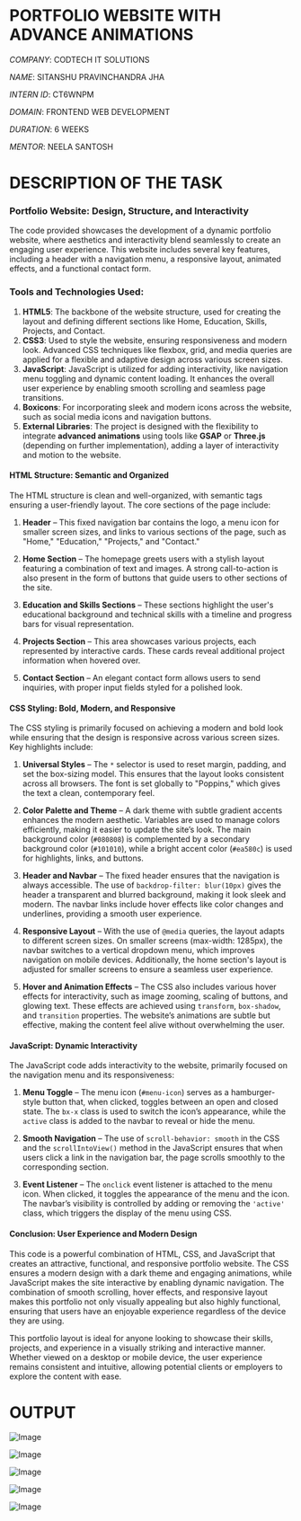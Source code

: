 # PORTFOLIO WEBSITE WITH ADVANCE ANIMATIONS

*COMPANY*: CODTECH IT SOLUTIONS

*NAME*: SITANSHU PRAVINCHANDRA JHA

*INTERN ID*: CT6WNPM

*DOMAIN*: FRONTEND WEB DEVELOPMENT

*DURATION*: 6 WEEKS

*MENTOR*: NEELA SANTOSH

# DESCRIPTION OF THE TASK
### Portfolio Website: Design, Structure, and Interactivity

The code provided showcases the development of a dynamic portfolio website, where aesthetics and interactivity blend seamlessly to create an engaging user experience. This website includes several key features, including a header with a navigation menu, a responsive layout, animated effects, and a functional contact form.

### **Tools and Technologies Used:**
1. **HTML5**: The backbone of the website structure, used for creating the layout and defining different sections like Home, Education, Skills, Projects, and Contact.
2. **CSS3**: Used to style the website, ensuring responsiveness and modern look. Advanced CSS techniques like flexbox, grid, and media queries are applied for a flexible and adaptive design across various screen sizes.
3. **JavaScript**: JavaScript is utilized for adding interactivity, like navigation menu toggling and dynamic content loading. It enhances the overall user experience by enabling smooth scrolling and seamless page transitions.
4. **Boxicons**: For incorporating sleek and modern icons across the website, such as social media icons and navigation buttons.
5. **External Libraries**: The project is designed with the flexibility to integrate **advanced animations** using tools like **GSAP** or **Three.js** (depending on further implementation), adding a layer of interactivity and motion to the website.

#### HTML Structure: Semantic and Organized

The HTML structure is clean and well-organized, with semantic tags ensuring a user-friendly layout. The core sections of the page include:

1. **Header** – This fixed navigation bar contains the logo, a menu icon for smaller screen sizes, and links to various sections of the page, such as "Home," "Education," "Projects," and "Contact."
   
2. **Home Section** – The homepage greets users with a stylish layout featuring a combination of text and images. A strong call-to-action is also present in the form of buttons that guide users to other sections of the site.

3. **Education and Skills Sections** – These sections highlight the user's educational background and technical skills with a timeline and progress bars for visual representation.

4. **Projects Section** – This area showcases various projects, each represented by interactive cards. These cards reveal additional project information when hovered over.

5. **Contact Section** – An elegant contact form allows users to send inquiries, with proper input fields styled for a polished look.

#### CSS Styling: Bold, Modern, and Responsive

The CSS styling is primarily focused on achieving a modern and bold look while ensuring that the design is responsive across various screen sizes. Key highlights include:

1. **Universal Styles** – The `*` selector is used to reset margin, padding, and set the box-sizing model. This ensures that the layout looks consistent across all browsers. The font is set globally to "Poppins," which gives the text a clean, contemporary feel.

2. **Color Palette and Theme** – A dark theme with subtle gradient accents enhances the modern aesthetic. Variables are used to manage colors efficiently, making it easier to update the site’s look. The main background color (`#080808`) is complemented by a secondary background color (`#101010`), while a bright accent color (`#ea580c`) is used for highlights, links, and buttons.

3. **Header and Navbar** – The fixed header ensures that the navigation is always accessible. The use of `backdrop-filter: blur(10px)` gives the header a transparent and blurred background, making it look sleek and modern. The navbar links include hover effects like color changes and underlines, providing a smooth user experience.

4. **Responsive Layout** – With the use of `@media` queries, the layout adapts to different screen sizes. On smaller screens (max-width: 1285px), the navbar switches to a vertical dropdown menu, which improves navigation on mobile devices. Additionally, the home section's layout is adjusted for smaller screens to ensure a seamless user experience.

5. **Hover and Animation Effects** – The CSS also includes various hover effects for interactivity, such as image zooming, scaling of buttons, and glowing text. These effects are achieved using `transform`, `box-shadow`, and `transition` properties. The website’s animations are subtle but effective, making the content feel alive without overwhelming the user.

#### JavaScript: Dynamic Interactivity

The JavaScript code adds interactivity to the website, primarily focused on the navigation menu and its responsiveness:

1. **Menu Toggle** – The menu icon (`#menu-icon`) serves as a hamburger-style button that, when clicked, toggles between an open and closed state. The `bx-x` class is used to switch the icon’s appearance, while the `active` class is added to the navbar to reveal or hide the menu.

2. **Smooth Navigation** – The use of `scroll-behavior: smooth` in the CSS and the `scrollIntoView()` method in the JavaScript ensures that when users click a link in the navigation bar, the page scrolls smoothly to the corresponding section.

3. **Event Listener** – The `onclick` event listener is attached to the menu icon. When clicked, it toggles the appearance of the menu and the icon. The navbar’s visibility is controlled by adding or removing the `'active'` class, which triggers the display of the menu using CSS.

#### Conclusion: User Experience and Modern Design

This code is a powerful combination of HTML, CSS, and JavaScript that creates an attractive, functional, and responsive portfolio website. The CSS ensures a modern design with a dark theme and engaging animations, while JavaScript makes the site interactive by enabling dynamic navigation. The combination of smooth scrolling, hover effects, and responsive layout makes this portfolio not only visually appealing but also highly functional, ensuring that users have an enjoyable experience regardless of the device they are using.

This portfolio layout is ideal for anyone looking to showcase their skills, projects, and experience in a visually striking and interactive manner. Whether viewed on a desktop or mobile device, the user experience remains consistent and intuitive, allowing potential clients or employers to explore the content with ease.

# OUTPUT

![Image](https://github.com/user-attachments/assets/2a34f07c-0204-49c4-bd53-c678c1177dea)

![Image](https://github.com/user-attachments/assets/a54fbdfa-9bc3-49ad-b015-da23c768a1ef)

![Image](https://github.com/user-attachments/assets/0185ac6c-5581-4bac-bdee-0bd1cf3d02d9)

![Image](https://github.com/user-attachments/assets/989867a2-15aa-4c70-a03f-d62f47d2d192)

![Image](https://github.com/user-attachments/assets/c3672322-b1c4-47e4-b8f9-140335e40631)
